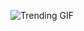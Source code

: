 
<!-- GIF_SECTION -->
![Trending GIF](https://media3.giphy.com/media/v1.Y2lkPThiYjIxNzcyMDgyNGZzNnB2cHF4d2VhejQyZTdrcGdzenplN3h1M25xYmF6NXhqayZlcD12MV9naWZzX3NlYXJjaCZjdD1n/xT8qBsOjMOcdeGJIU8/giphy.gif)
<!-- END_GIF_SECTION -->
